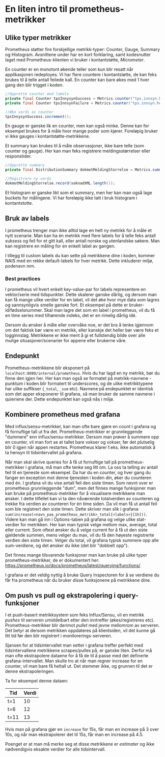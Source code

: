 # En liten intro til prometheus-metrikker

## Ulike typer metrikker
Prometheus støtter fire forskjellige metrikk-typer: Counter, Gauge, Summary og Histogram. Avsnittene under har en kort forklaring,
samt kodesnutter laget med Prometheus-klienten vi bruker i kontantstøtte, *Micrometer*.

En counter er en monotont økende teller som kun blir resatt når applikasjonen redeployes. Vi har flere countere i
kontantstøtte, de kan feks brukes til å telle antall feilede kall. En counter kan bare økes med 1 hver gang den blir
trigget i koden. 
```java
//Opprette counter med labels
private final Counter tpsInnysynSuccess = Metrics.counter("tps.innsyn.health", "response", "success");
private final Counter tpsInnsynFailure = Metrics.counter("tps.innsyn.health", "response", "failure");

//Øke verdi av counter
tpsInnysynSuccess.increment();
```

En gauge er ganske lik en counter, men kan også minke. Denne kan for eksempel brukes for å måle hvor mange poder som
kjører. Foreløpig bruker vi ikke gauges i kontantstøtte-metrikkene.

Et summary kan brukes til å måle observasjoner, ikke bare telle (som counter og gauge). Her kan man feks registrere
meldingsstørrelser eller responstider.
```java
//Opprette summary
private final DistributionSummary dokmotMeldingStorrelse = Metrics.summary("dokmot.melding.storrelse");

//Registrere ny verdi
dokmotMeldingStorrelse.record(soknadXML.length());
```

Et histogram er ganske likt som et summary, men her kan man også lage buckets for målingene. Vi har foreløpig ikke tatt i bruk
histogram i kontantstotte. 

## Bruk av labels
I prometheus trenger man ikke alltid lage en helt ny metrikk for å måle et nytt scenarie. Man kan ha én metrikk med flere
labels for å telle feks antall suksess og feil for et gitt kall, eller antall norske og utenlandske søkere. Man kan
registrere en måling for en enkelt label av gangen. 

I tillegg til custom labels du kan sette på metrikkene dine i koden, kommer NAIS med en rekke default-labels for hver metrikk.
Dette inkluderer miljø, podenavn mm. 

### Best practices
I prometheus vil hvert enkelt key-value-par for labels representere en vektor/serie med tidspunkter. Dette skalerer ganske dårlig,
og dersom man kan få mange ulike verdier for en label, vil det øke hvor mye data som lagres og sannsynligvis smelle ganske fort.
Et eksempel på dette er bruker-id/fødselsnummer. Skal man lagre det som en label i prometheus, vil du få en time series med 
tilhørende indeks, det er en rimelig dårlig idé. 

Dersom du ønsker å måle eller overvåke noe, er det bra å tenke igjennom om det faktisk bør være en metrikk, eller kanskje det
heller bør være feks et logginnslag. Metrikkene er ikke ment å gi et fullstendig bilde over alle mulige situasjoner/scenarier for
 appene eller brukerne våre.

## Endepunkt
Prometheus-metrikkene blir eksponert på `localhost:8080/internal/prometheus`. Hvis du har lagd en ny metrikk, bør du finne
den igjen her. Her kan man også se formatet på metrikk-navnene - punktum i koden blir formatert til underscores, og de ulike
metrikktypene har ulike suffikser (`_total`, `_sum` etc). Navnene på endepunktet er identisk som det apper eksponerer til 
grafana, så man bruker de samme navnene i quieriene der. Dette endepunktet kan også nås i miljø. 

## Kombinere prometheus med grafana
Med influx/sensu-metrikker, kan man ofte bare gjøre en count i grafana og få fornuftige tall ut fra det. Prometheus-metrikker er 
grunnleggende "dummere" enn influx/sensu-metrikker. Dersom man prøver å summere opp en counter, vil man fort se at tallet bare vokser
og vokser, før det plutselig blir 0 igjen når appen restartes. Prometheus klarer f.eks. ikke automatisk å ta hensyn til tidsintervallet
på grafana. 

Når man skal skrive queries for å få ut fornuftige tall på prometheus-metrikker i grafana, må man ofte tenke seg litt om. 
La oss ta telling av antall feil til en tjeneste som eksempel. Da har du en counter, og hver gang du fanger en exception
mot denne tjenesten i koden din, øker du counteren med én. I grafana vil du vise antall feil den siste timen. Som nevnt over
er prometheus grunnleggende "dum", men det finnes mange funksjoner man kan bruke på prometheus-metrikker for å visualisere
metrikkene man ønsker. I dette tilfellet kan vi ta den nåværende totalverdien av counteren og trekke fra verdien av counteren
for én time siden. Da vil man få ut antall feil som ble registrert den siste timen. Dette skriver man slik i grafana:
`sum(increase(<navn_paa_prometheus_metrikk>_total{<labels>}[1h]))`. Videre kan man gå inn i Options-taben på grafana og 
velge ulike stat-verdier for metrikken. Her kan man typisk velge mellom max, average, total eller current. Som oftest ønsker
du å velge current for å få ut den siste gjeldende summen, mens velger du max, vil du få den høyeste registrerte verdien den siste
timen. Velger du total, vil grafana typisk summere opp alle sum-verdiene, og det ønsker du ikke (det blir "dobbelt opp"). 

Det finnes mange tilsvarende funksjoner man kan bruke på ulike typer prometheus-metrikker, de er dokumentert her:
https://prometheus.io/docs/prometheus/latest/querying/functions/

I grafana er det veldig nyttig å bruke Query Inspectoren for å se verdiene du får fra prometheus når du bruker disse funksjonene
på metrikkene dine. 

## Om push vs pull og ekstrapolering i query-funksjoner
I et push-basert metrikksystem som feks Influx/Sensu, vil en metrikk *pushes* til serveren umiddelbart etter den inntreffer (økes/registreres etc).
Prometheus-metrikker blir derimot *pullet* med jevne mellomrom av serveren. Det betyr at dersom metrikken oppdateres på klientsiden,
vil det kunne gå litt tid før den blir registrert i monitorerings-serveren. 

Sjansen for at tidsintervallet man setter i grafana treffer perfekt med tidsintervallene metrikkene scrapes/pulles på, er ganske liten.
Derfor må man ofte ekstrapolere dataene for å få de til å passe med det definerte grafana-intervallet. Man skulle tro at når man 
regner increase for en counter, vil man bare få heltall ut. Det stemmer ikke, og grunnen til det er denne ekstrapoleringen. 

Ta for eksempel denne dataen:

| Tid | Verdi |
|-----|-------|
| t=1 |  10   |
| t=6 |  12   |
| t=11|  13   |


Hvis man på grafana gjør en `increase` for 15s, får man en increase på 3 over 10s, og når man ekstrapolerer det til 15s,
får man en increase på 4.5. 

Poenget er at man må merke seg at disse metrikkene er *estimater* og ikke nødvendigvis eksakte verdier for alle tidsintervall.

